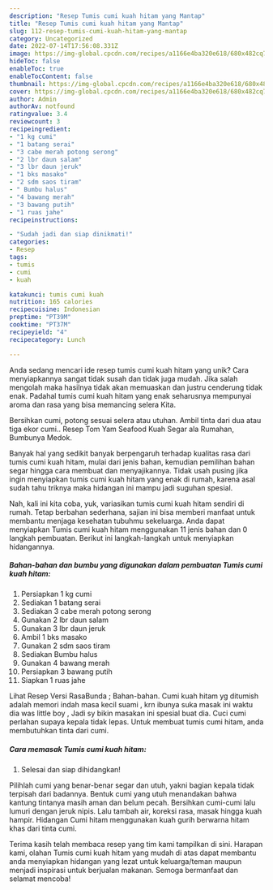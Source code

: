 ```yaml
---
description: "Resep Tumis cumi kuah hitam yang Mantap"
title: "Resep Tumis cumi kuah hitam yang Mantap"
slug: 112-resep-tumis-cumi-kuah-hitam-yang-mantap
category: Uncategorized
date: 2022-07-14T17:56:08.331Z
image: https://img-global.cpcdn.com/recipes/a1166e4ba320e618/680x482cq70/tumis-cumi-kuah-hitam-foto-resep-utama.jpg
hideToc: false
enableToc: true
enableTocContent: false
thumbnail: https://img-global.cpcdn.com/recipes/a1166e4ba320e618/680x482cq70/tumis-cumi-kuah-hitam-foto-resep-utama.jpg
cover: https://img-global.cpcdn.com/recipes/a1166e4ba320e618/680x482cq70/tumis-cumi-kuah-hitam-foto-resep-utama.jpg
author: Admin
authorAv: notfound
ratingvalue: 3.4
reviewcount: 3
recipeingredient:
- "1 kg cumi"
- "1 batang serai"
- "3 cabe merah potong serong"
- "2 lbr daun salam"
- "3 lbr daun jeruk"
- "1 bks masako"
- "2 sdm saos tiram"
- " Bumbu halus"
- "4 bawang merah"
- "3 bawang putih"
- "1 ruas jahe"
recipeinstructions:

- "Sudah jadi dan siap dinikmati!"
categories:
- Resep
tags:
- tumis
- cumi
- kuah

katakunci: tumis cumi kuah 
nutrition: 165 calories
recipecuisine: Indonesian
preptime: "PT39M"
cooktime: "PT37M"
recipeyield: "4"
recipecategory: Lunch

---
```





Anda sedang mencari ide resep tumis cumi kuah hitam yang unik? Cara menyiapkannya sangat tidak susah dan tidak juga mudah. Jika salah mengolah maka hasilnya tidak akan memuaskan dan justru cenderung tidak enak. Padahal tumis cumi kuah hitam yang enak seharusnya mempunyai aroma dan rasa yang bisa memancing selera Kita.





Bersihkan cumi, potong sesuai selera atau utuhan. Ambil tinta dari dua atau tiga ekor cumi.. Resep Tom Yam Seafood Kuah Segar ala Rumahan, Bumbunya Medok.

Banyak hal yang sedikit banyak berpengaruh terhadap kualitas rasa dari tumis cumi kuah hitam, mulai dari jenis bahan, kemudian pemilihan bahan segar hingga cara membuat dan menyajikannya. Tidak usah pusing jika ingin menyiapkan tumis cumi kuah hitam yang enak di rumah, karena asal sudah tahu triknya maka hidangan ini mampu jadi suguhan spesial.






Nah, kali ini kita coba, yuk, variasikan tumis cumi kuah hitam sendiri di rumah. Tetap berbahan sederhana, sajian ini bisa memberi manfaat untuk membantu menjaga kesehatan tubuhmu sekeluarga. Anda dapat menyiapkan Tumis cumi kuah hitam menggunakan 11 jenis bahan dan 0 langkah pembuatan. Berikut ini langkah-langkah untuk menyiapkan hidangannya.

<!--inarticleads1-->

##### Bahan-bahan dan bumbu yang digunakan dalam pembuatan Tumis cumi kuah hitam:

1. Persiapkan 1 kg cumi
1. Sediakan 1 batang serai
1. Sediakan 3 cabe merah potong serong
1. Gunakan 2 lbr daun salam
1. Gunakan 3 lbr daun jeruk
1. Ambil 1 bks masako
1. Gunakan 2 sdm saos tiram
1. Sediakan  Bumbu halus
1. Gunakan 4 bawang merah
1. Persiapkan 3 bawang putih
1. Siapkan 1 ruas jahe


Lihat Resep Versi RasaBunda ; Bahan-bahan. Cumi kuah hitam yg ditumish adalah memori indah masa kecil suami , krn ibunya suka masak ini waktu dia was little boy , Jadi sy bikin masakan ini spesial buat dia. Cuci cumi perlahan supaya kepala tidak lepas. Untuk membuat tumis cumi hitam, anda membutuhkan tinta dari cumi. 

<!--inarticleads2-->

##### Cara memasak Tumis cumi kuah hitam:


1. Selesai dan siap dihidangkan!

Pilihlah cumi yang benar-benar segar dan utuh, yakni bagian kepala tidak terpisah dari badannya. Bentuk cumi yang utuh menandakan bahwa kantung tintanya masih aman dan belum pecah. Bersihkan cumi-cumi lalu lumuri dengan jeruk nipis. Lalu tambah air, koreksi rasa, masak hingga kuah hampir. Hidangan Cumi hitam menggunakan kuah gurih berwarna hitam khas dari tinta cumi. 

Terima kasih telah membaca resep yang tim kami tampilkan di sini. Harapan kami, olahan Tumis cumi kuah hitam yang mudah di atas dapat membantu anda menyiapkan hidangan yang lezat untuk keluarga/teman maupun menjadi inspirasi untuk berjualan makanan. Semoga bermanfaat dan selamat mencoba!
